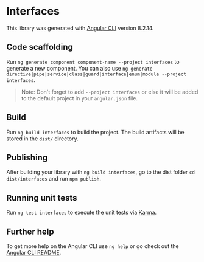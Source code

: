 # Interfaces

This library was generated with [Angular CLI](https://github.com/angular/angular-cli) version 8.2.14.

## Code scaffolding

Run `ng generate component component-name --project interfaces` to generate a new component. You can also use `ng generate directive|pipe|service|class|guard|interface|enum|module --project interfaces`.
> Note: Don't forget to add `--project interfaces` or else it will be added to the default project in your `angular.json` file. 

## Build

Run `ng build interfaces` to build the project. The build artifacts will be stored in the `dist/` directory.

## Publishing

After building your library with `ng build interfaces`, go to the dist folder `cd dist/interfaces` and run `npm publish`.

## Running unit tests

Run `ng test interfaces` to execute the unit tests via [Karma](https://karma-runner.github.io).

## Further help

To get more help on the Angular CLI use `ng help` or go check out the [Angular CLI README](https://github.com/angular/angular-cli/blob/master/README.md).
